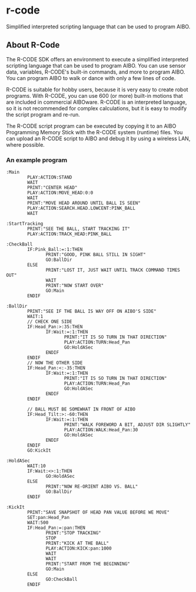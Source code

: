 # r-code

Simplified interpreted scripting language that can be used to program AIBO.

## About R-Code

The R-CODE SDK offers an environment to execute a simplified interpreted scripting language that can be used to program AIBO. You can use sensor data, variables, R-CODE's built-in commands, and more to program AIBO. You can program AIBO to walk or dance with only a few lines of code.

R-CODE is suitable for hobby users, because it is very easy to create robot programs. With R-CODE, you can use 600 (or more) built-in motions that are included in commercial AIBOware. R-CODE is an interpreted language, so it is not recommended for complex calculations, but it is easy to modify the script program and re-run.

The R-CODE script program can be executed by copying it to an AIBO Programming Memory Stick with the R-CODE system (runtime) files. You can upload an R-CODE script to AIBO and debug it by using a wireless LAN, where possible.

### An example program

```
:Main
        PLAY:ACTION:STAND
        WAIT
        PRINT:"CENTER HEAD"
        PLAY:ACTION:MOVE_HEAD:0:0
        WAIT
        PRINT:"MOVE HEAD AROUND UNTIL BALL IS SEEN"
        PLAY:ACTION:SEARCH.HEAD.LOWCENT:PINK_BALL
        WAIT

:StartTracking
        PRINT:"SEE THE BALL, START TRACKING IT"
        PLAY:ACTION:TRACK_HEAD:PINK_BALL

:CheckBall
        IF:Pink_Ball:=:1:THEN
               PRINT:"GOOD, PINK BALL STILL IN SIGHT"
               GO:BallDir
        ELSE
               PRINT:"LOST IT, JUST WAIT UNTIL TRACK COMMAND TIMES OUT"
               WAIT
               PRINT:"NOW START OVER"
               GO:Main       
        ENDIF

:BallDir
        PRINT:"SEE IF THE BALL IS WAY OFF ON AIBO'S SIDE"
        WAIT:1
        // CHECK ONE SIDE
        IF:Head_Pan:>:35:THEN
               IF:Wait:=:1:THEN
                      PRINT:"IT IS SO TURN IN THAT DIRECTION"
                      PLAY:ACTION:TURN:Head_Pan
                      GO:HoldASec
               ENDIF
        ENDIF
        // NOW THE OTHER SIDE 
        IF:Head_Pan:<:-35:THEN
               IF:Wait:=:1:THEN
                      PRINT:"IT IS SO TURN IN THAT DIRECTION"
                      PLAY:ACTION:TURN:Head_Pan
                      GO:HoldASec
               ENDIF
        ENDIF

        // BALL MUST BE SOMEWHAT IN FRONT OF AIBO
        IF:Head_Tilt:>:-60:THEN
               IF:Wait:=:1:THEN
                      PRINT:"WALK FOREWORD A BIT, ADJUST DIR SLIGHTLY"
                      PLAY:ACTION:WALK:Head_Pan:30
                      GO:HoldASec
               ENDIF
        ENDIF
        GO:KickIt

:HoldASec
        WAIT:10
        IF:Wait:<>:1:THEN
               GO:HoldASec
        ELSE
               PRINT:"NOW RE-ORIENT AIBO VS. BALL"
               GO:BallDir
        ENDIF

:KickIt
        PRINT:"SAVE SNAPSHOT OF HEAD PAN VALUE BEFORE WE MOVE"
        SET:pan:Head_Pan
        WAIT:500
        IF:Head_Pan:=:pan:THEN
               PRINT:"STOP TRACKING"
               STOP
               PRINT:"KICK AT THE BALL"
               PLAY:ACTION:KICK:pan:1000
               WAIT
               WAIT
               PRINT:"START FROM THE BEGINNING"
               GO:Main
        ELSE
               GO:CheckBall
        ENDIF
```
